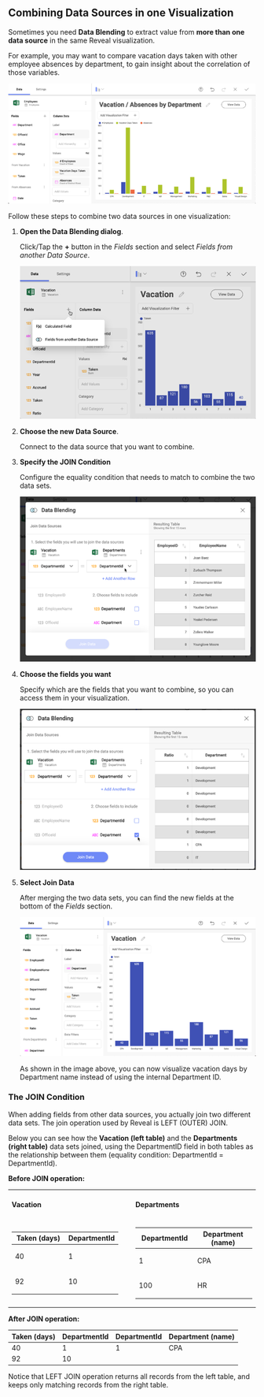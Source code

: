 ## Combining Data Sources in one Visualization

Sometimes you need **Data Blending** to extract value from **more than
one data source** in the same Reveal visualization.

For example, you may want to compare vacation days taken with other
employee absences by department, to gain insight about the correlation
of those variables.

![Data Blending Example Visualization](images/data-blending-example.png)

Follow these steps to combine two data sources in one visualization:

1.  **Open the Data Blending dialog**.

    Click/Tap the **+** button in the *Fields* section and select
    *Fields from another Data Source*.

    ![Data Blending Accessing dialog in the Visualization editor](images/data-blending-open-dialog.png)

2.  **Choose the new Data Source**.

    Connect to the data source that you want to combine.

3.  **Specify the JOIN Condition**

    Configure the equality condition that needs to match to combine the
    two data sets.

    ![Data Blending Join Condition selection](images/data-blending-join-condition.png)

4.  **Choose the fields you want**

    Specify which are the fields that you want to combine, so you can
    access them in your visualization.

    ![Data Blending Choose New Fields dialog](images/data-blending-choose-new-fields.png)

5.  **Select Join Data**

    After merging the two data sets, you can find the new fields at the
    bottom of the *Fields* section.

    ![Show Data Blending Result](images/data-blending-result.png)

    As shown in the image above, you can now visualize vacation days by
    Department name instead of using the internal Department ID.


### The JOIN Condition

When adding fields from other data sources, you actually join two different data sets. The join operation used by Reveal is LEFT (OUTER)
JOIN.

Below you can see how the **Vacation (left table)** and the
**Departments (right table)** data sets joined, using the DepartmentID
field in both tables as the relationship between them (equality condition: DepartmentId = DepartmentId).

**Before JOIN operation:**

<table>
<colgroup>
<col style="width: 50%" />
<col style="width: 50%" />
</colgroup>
<tbody>
<tr class="odd">
<td><h4 id="_vacation">Vacation</h4></td>
<td><h4 id="_departments">Departments</h4></td>
</tr>
<tr class="even">
<td>
<table>
<colgroup>
<col style="width: 50%" />
<col style="width: 50%" />
</colgroup>
<thead>
<tr class="header">
<th>Taken (days)</th>
<th>DepartmentId</th>
</tr>
</thead>
<tbody>
<tr class="odd">
<td><p>40</p></td>
<td><p>1</p></td>
</tr>
<tr class="even">
<td><p>92</p></td>
<td><p>10</p></td>
</tr>
</tbody>
</table></td>
<td><table>
<colgroup>
<col style="width: 50%" />
<col style="width: 50%" />
</colgroup>
<thead>
<tr class="header">
<th>DepartmentId</th>
<th>Department (name)</th>
</tr>
</thead>
<tbody>
<tr class="odd">
<td><p>1</p></td>
<td><p>CPA</p></td>
</tr>
<tr class="even">
<td><p>100</p></td>
<td><p>HR</p></td>
</tr>
</tbody>
</table></td>
</tr>
</tbody>
</table>

**After JOIN operation:**

| **Taken (days)** | **DepartmentId** | **DepartmentId** | **Department (name)** |
| ---------------- | ---------------- | ---------------- | --------------------- |
| 40               | 1                | 1                | CPA                   |
| 92               | 10               |                  |                       |


Notice that LEFT JOIN operation returns all records from the left table,
and keeps only matching records from the right table.
